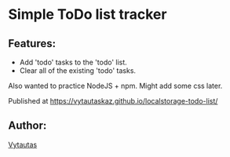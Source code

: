 # Simple ToDo list tracker

## Features:

-   Add 'todo' tasks to the 'todo' list.
-   Clear all of the existing 'todo' tasks.

Also wanted to practice NodeJS + npm.
Might add some css later.

Published at https://vytautaskaz.github.io/localstorage-todo-list/

## Author:

[Vytautas](https://github.com/VytautasKaz)
